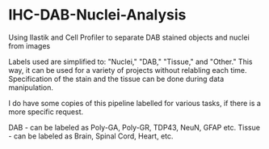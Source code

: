 # IHC-DAB-Nuclei-Analysis
Using Ilastik and Cell Profiler to separate DAB stained objects and nuclei from images

Labels used are simplified to: "Nuclei," "DAB," "Tissue," and "Other."  This way, it can be used for a variety of projects without relabling each time. Specification of the stain and the tissue can be done during data manipulation.

I do have some copies of this pipeline labelled for various tasks, if there is a more specific request.

DAB - can be labeled as Poly-GA, Poly-GR, TDP43, NeuN, GFAP etc.
Tissue - can be labeled as Brain, Spinal Cord, Heart, etc.
